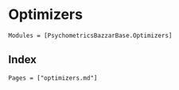 # Optimizers

```@autodocs
Modules = [PsychometricsBazzarBase.Optimizers]
```

## Index

```@index
Pages = ["optimizers.md"]
```